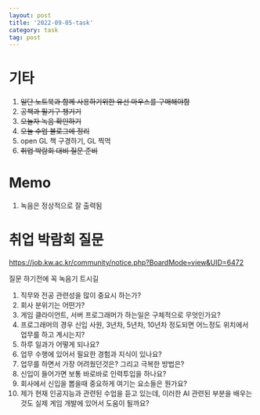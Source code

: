 ```yaml
---
layout: post
title: '2022-09-05-task'
category: task
tag: post
---
```


# 기타
1. ~~일단 노트북과 함께 사용하기위한 유선 마우스를 구매해야함~~
2. ~~공책과 필기구 챙기기~~
3. ~~오늘자 녹음 확인하기~~
4. ~~오늘 수업 블로그에 정리~~
5. open GL 책 구경하기, GL 찍먹
6. ~~취업 박람회 대비 질문 준비~~

# Memo
1. 녹음은 정상적으로 잘 출력됨

# 취업 박람회 질문
<https://job.kw.ac.kr/community/notice.php?BoardMode=view&UID=6472>

질문 하기전에 꼭 녹음기 트시길
1. 직무와 전공 관련성을 많이 중요시 하는가?
2. 회사 분위기는 어떤가?
3. 게임 클라이언트, 서버 프로그래머가 하는일은 구체적으로 무엇인가요?
4. 프로그래머의 경우 신입 사원, 3년차, 5년차, 10년차 정도되면 어느정도 위치에서 업무를 하고 계시는지?
5. 하루 일과가 어떻게 되나요?
6. 업무 수행에 있어서 필요한 경험과 지식이 있나요?
7. 업무를 하면서 가장 어려웠던것은? 그리고 극복한 방법은?
8. 신입이 들어가면 보통 바로바로 인력투입을 하나요?
9. 회사에서 신입을 뽑을때 중요하게 여기는 요소들은 뭔가요?
10. 제가 현재 인공지능과 관련된 수업을 듣고 있는데, 이러한 AI 관련된 부분을 배우는 것도 실제 게임 개발에 있어서 도움이 될까요?
